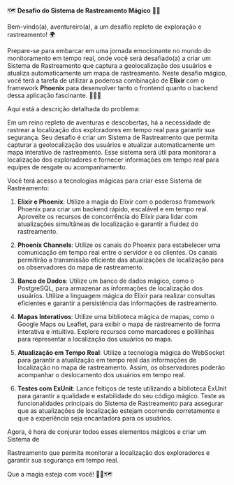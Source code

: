 🗺️ **Desafio do Sistema de Rastreamento Mágico** 🧙‍♂️

Bem-vindo(a), aventureiro(a), a um desafio repleto de exploração e rastreamento! 🌍

Prepare-se para embarcar em uma jornada emocionante no mundo do monitoramento em tempo real, onde você será desafiado(a) a criar um Sistema de Rastreamento que captura a geolocalização dos usuários e atualiza automaticamente um mapa de rastreamento. Neste desafio mágico, você terá a tarefa de utilizar a poderosa combinação de **Elixir** com o framework **Phoenix** para desenvolver tanto o frontend quanto o backend dessa aplicação fascinante. 📍🧭🌐

Aqui está a descrição detalhada do problema:

Em um reino repleto de aventuras e descobertas, há a necessidade de rastrear a localização dos exploradores em tempo real para garantir sua segurança. Seu desafio é criar um Sistema de Rastreamento que permita capturar a geolocalização dos usuários e atualizar automaticamente um mapa interativo de rastreamento. Esse sistema será útil para monitorar a localização dos exploradores e fornecer informações em tempo real para equipes de resgate ou acompanhamento.

Você terá acesso a tecnologias mágicas para criar esse Sistema de Rastreamento:

1. **Elixir e Phoenix**: Utilize a magia do Elixir com o poderoso framework Phoenix para criar um backend rápido, escalável e em tempo real. Aproveite os recursos de concorrência do Elixir para lidar com atualizações simultâneas de localização e garantir a fluidez do rastreamento.

2. **Phoenix Channels**: Utilize os canais do Phoenix para estabelecer uma comunicação em tempo real entre o servidor e os clientes. Os canais permitirão a transmissão eficiente das atualizações de localização para os observadores do mapa de rastreamento.

3. **Banco de Dados**: Utilize um banco de dados mágico, como o PostgreSQL, para armazenar as informações de localização dos usuários. Utilize a linguagem mágica do Elixir para realizar consultas eficientes e garantir a persistência das informações de rastreamento.

4. **Mapas Interativos**: Utilize uma biblioteca mágica de mapas, como o Google Maps ou Leaflet, para exibir o mapa de rastreamento de forma interativa e intuitiva. Explore recursos como marcadores e polilinhas para representar a localização dos usuários no mapa.

5. **Atualização em Tempo Real**: Utilize a tecnologia mágica do WebSocket para garantir a atualização em tempo real das informações de localização no mapa de rastreamento. Assim, os observadores poderão acompanhar o deslocamento dos usuários em tempo real.

6. **Testes com ExUnit**: Lance feitiços de teste utilizando a biblioteca ExUnit para garantir a qualidade e estabilidade do seu código mágico. Teste as funcionalidades principais do Sistema de Rastreamento para assegurar que as atualizações de localização estejam ocorrendo corretamente e que a experiência seja encantadora para os usuários.

Agora, é hora de conjurar todos esses elementos mágicos e criar um Sistema de

 Rastreamento que permita monitorar a localização dos exploradores e garantir sua segurança em tempo real.

Que a magia esteja com você! 🧙✨🗺️